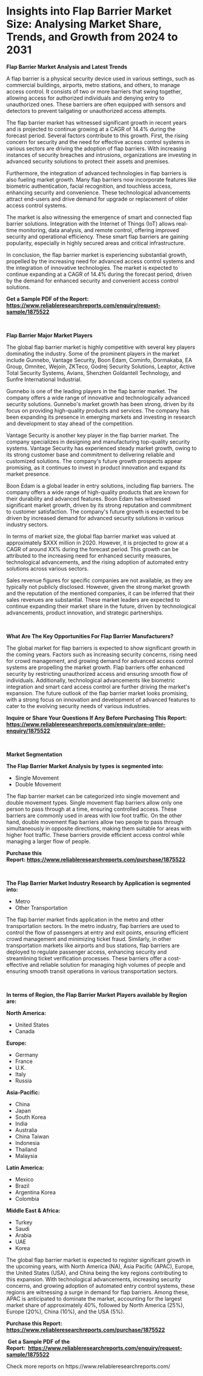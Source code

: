 <p><h1>Insights into Flap Barrier Market Size: Analysing Market Share, Trends, and Growth from 2024 to 2031</h1></p><p><strong>Flap Barrier Market Analysis and Latest Trends</strong></p>
<p><p>A flap barrier is a physical security device used in various settings, such as commercial buildings, airports, metro stations, and others, to manage access control. It consists of two or more barriers that swing together, allowing access for authorized individuals and denying entry to unauthorized ones. These barriers are often equipped with sensors and detectors to prevent tailgating or unauthorized access attempts.</p><p>The flap barrier market has witnessed significant growth in recent years and is projected to continue growing at a CAGR of 14.4% during the forecast period. Several factors contribute to this growth. First, the rising concern for security and the need for effective access control systems in various sectors are driving the adoption of flap barriers. With increasing instances of security breaches and intrusions, organizations are investing in advanced security solutions to protect their assets and premises.</p><p>Furthermore, the integration of advanced technologies in flap barriers is also fueling market growth. Many flap barriers now incorporate features like biometric authentication, facial recognition, and touchless access, enhancing security and convenience. These technological advancements attract end-users and drive demand for upgrade or replacement of older access control systems.</p><p>The market is also witnessing the emergence of smart and connected flap barrier solutions. Integration with the Internet of Things (IoT) allows real-time monitoring, data analysis, and remote control, offering improved security and operational efficiency. These smart flap barriers are gaining popularity, especially in highly secured areas and critical infrastructure.</p><p>In conclusion, the flap barrier market is experiencing substantial growth, propelled by the increasing need for advanced access control systems and the integration of innovative technologies. The market is expected to continue expanding at a CAGR of 14.4% during the forecast period, driven by the demand for enhanced security and convenient access control solutions.</p></p>
<p><strong>Get a Sample PDF of the Report:&nbsp; <a href="https://www.reliableresearchreports.com/enquiry/request-sample/1875522">https://www.reliableresearchreports.com/enquiry/request-sample/1875522</a></strong></p>
<p>&nbsp;</p>
<p><strong>Flap Barrier Major Market Players</strong></p>
<p><p>The global flap barrier market is highly competitive with several key players dominating the industry. Some of the prominent players in the market include Gunnebo, Vantage Security, Boon Edam, Cominfo, Dormakaba, EA Group, Omnitec, Wejoin, ZKTeco, Godrej Security Solutions, Leaptor, Active Total Security Systems, Avians, Shenzhen Goldantell Technology, and Sunfre International Industrial.</p><p>Gunnebo is one of the leading players in the flap barrier market. The company offers a wide range of innovative and technologically advanced security solutions. Gunnebo's market growth has been strong, driven by its focus on providing high-quality products and services. The company has been expanding its presence in emerging markets and investing in research and development to stay ahead of the competition.</p><p>Vantage Security is another key player in the flap barrier market. The company specializes in designing and manufacturing top-quality security systems. Vantage Security has experienced steady market growth, owing to its strong customer base and commitment to delivering reliable and customized solutions. The company's future growth prospects appear promising, as it continues to invest in product innovation and expand its market presence.</p><p>Boon Edam is a global leader in entry solutions, including flap barriers. The company offers a wide range of high-quality products that are known for their durability and advanced features. Boon Edam has witnessed significant market growth, driven by its strong reputation and commitment to customer satisfaction. The company's future growth is expected to be driven by increased demand for advanced security solutions in various industry sectors.</p><p>In terms of market size, the global flap barrier market was valued at approximately $XXX million in 2020. However, it is projected to grow at a CAGR of around XX% during the forecast period. This growth can be attributed to the increasing need for enhanced security measures, technological advancements, and the rising adoption of automated entry solutions across various sectors.</p><p>Sales revenue figures for specific companies are not available, as they are typically not publicly disclosed. However, given the strong market growth and the reputation of the mentioned companies, it can be inferred that their sales revenues are substantial. These market leaders are expected to continue expanding their market share in the future, driven by technological advancements, product innovation, and strategic partnerships.</p></p>
<p>&nbsp;</p>
<p><strong>What Are The Key Opportunities For Flap Barrier Manufacturers?</strong></p>
<p><p>The global market for flap barriers is expected to show significant growth in the coming years. Factors such as increasing security concerns, rising need for crowd management, and growing demand for advanced access control systems are propelling the market growth. Flap barriers offer enhanced security by restricting unauthorized access and ensuring smooth flow of individuals. Additionally, technological advancements like biometric integration and smart card access control are further driving the market's expansion. The future outlook of the flap barrier market looks promising, with a strong focus on innovation and development of advanced features to cater to the evolving security needs of various industries.</p></p>
<p><strong>Inquire or Share Your Questions If Any Before Purchasing This Report: <a href="https://www.reliableresearchreports.com/enquiry/pre-order-enquiry/1875522">https://www.reliableresearchreports.com/enquiry/pre-order-enquiry/1875522</a></strong></p>
<p>&nbsp;</p>
<p><strong>Market Segmentation</strong></p>
<p><strong>The Flap Barrier Market Analysis by types is segmented into:</strong></p>
<p><ul><li>Single Movement</li><li>Double Movement</li></ul></p>
<p><p>The flap barrier market can be categorized into single movement and double movement types. Single movement flap barriers allow only one person to pass through at a time, ensuring controlled access. These barriers are commonly used in areas with low foot traffic. On the other hand, double movement flap barriers allow two people to pass through simultaneously in opposite directions, making them suitable for areas with higher foot traffic. These barriers provide efficient access control while managing a larger flow of people.</p></p>
<p><strong>Purchase this Report:&nbsp;<a href="https://www.reliableresearchreports.com/purchase/1875522">https://www.reliableresearchreports.com/purchase/1875522</a></strong></p>
<p>&nbsp;</p>
<p><strong>The Flap Barrier Market Industry Research by Application is segmented into:</strong></p>
<p><ul><li>Metro</li><li>Other Transportation</li></ul></p>
<p><p>The flap barrier market finds application in the metro and other transportation sectors. In the metro industry, flap barriers are used to control the flow of passengers at entry and exit points, ensuring efficient crowd management and minimizing ticket fraud. Similarly, in other transportation markets like airports and bus stations, flap barriers are deployed to regulate passenger access, enhancing security and streamlining ticket verification processes. These barriers offer a cost-effective and reliable solution for managing high volumes of people and ensuring smooth transit operations in various transportation sectors.</p></p>
<p>&nbsp;</p>
<p><strong>In terms of Region, the Flap Barrier Market Players available by Region are:</strong></p>
<p>
    <p> <strong> North America: </strong>
        <ul>
            <li>United States</li>
            <li>Canada</li>
        </ul>
        </p> 
    <p> <strong> Europe: </strong>
        <ul>
            <li>Germany</li>
            <li>France</li>
            <li>U.K.</li>
            <li>Italy</li>
            <li>Russia</li>
        </ul>
        </p> 
    <p> <strong> Asia-Pacific: </strong>
        <ul>
            <li>China</li>
            <li>Japan</li>
            <li>South Korea</li>
            <li>India</li>
            <li>Australia</li>
            <li>China Taiwan</li>
            <li>Indonesia</li>
            <li>Thailand</li>
            <li>Malaysia</li>
        </ul>
        </p> 
    <p> <strong> Latin America: </strong>
        <ul>
            <li>Mexico</li>
            <li>Brazil</li>
            <li>Argentina Korea</li>
            <li>Colombia</li>
        </ul>
        </p> 
    <p> <strong> Middle East & Africa: </strong>
        <ul>
            <li>Turkey</li>
            <li>Saudi</li>
            <li>Arabia</li>
            <li>UAE</li>
            <li>Korea</li>
        </ul>
    </p>
    </p>
<p><p>The global flap barrier market is expected to register significant growth in the upcoming years, with North America (NA), Asia Pacific (APAC), Europe, the United States (USA), and China being the key regions contributing to this expansion. With technological advancements, increasing security concerns, and growing adoption of automated entry control systems, these regions are witnessing a surge in demand for flap barriers. Among these, APAC is anticipated to dominate the market, accounting for the largest market share of approximately 40%, followed by North America (25%), Europe (20%), China (10%), and the USA (5%).</p></p>
<p><strong>Purchase this Report: <a href="https://www.reliableresearchreports.com/purchase/1875522">https://www.reliableresearchreports.com/purchase/1875522</a></strong></p>
<p>&nbsp;<strong>Get a Sample PDF of the Report:&nbsp;&nbsp;<a href="https://www.reliableresearchreports.com/enquiry/request-sample/1875522">https://www.reliableresearchreports.com/enquiry/request-sample/1875522</a></strong></p>
<p><strong></strong></p>
<p>Check more reports on https://www.reliableresearchreports.com/</p>